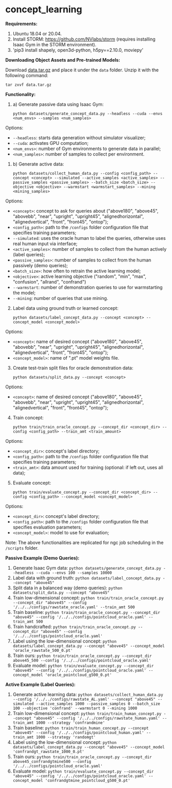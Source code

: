 # concept_learning

**Requirements:**
1. Ubuntu 18.04 or 20.04.
2. Install STORM: https://github.com/NVlabs/storm (requires installing Isaac Gym in the STORM environment).
3. 'pip3 install shapely, open3d-python, h5py==2.10.0, moviepy'

**Downloading Object Assets and Pre-trained Models:**

Download [data.tar.gz](https://drive.google.com/file/d/1h-jcEI-SArBFR4FO4uL09jUYle6zRPjQ) and place it under the `data` folder. Unzip it with the following command:

```Shell
tar zxvf data.tar.gz
```

**Functionality:**

1. a) Generate passive data using Isaac Gym: 

    `python datasets/generate_concept_data.py --headless --cuda --envs <num_envs> --samples <num_samples>`

Options:

- `--headless`: starts data generation without simulator visualizer;
- `--cuda`: activates GPU computation;
- `<num_envs>`: number of Gym environments to generate data in parallel;
- `<num_samples>`: number of samples to collect per environment.

1. b) Generate active data:

    `python datasets/collect_human_data.py --config <config_path> --concept <concept> --simulated --active_samples <active_samples> --passive_samples <passive_samples> --batch_size <batch_size> --objective <objective> --warmstart <warmstart_samples> --mining <mining_samples>`

Options:

- `<concept>`: concept to ask for queries about ("above180", "above45", "abovebb", "near", "upright", "upright45", "alignedhorizontal", "alignedvertical", "front", "front45", "ontop");
- `<config_path>`: path to the `/configs` folder configuration file that specifies training parameters;
- `--simulated`: uses the oracle human to label the queries, otherwise uses real human input via interface;
- `<active_samples>`: number of samples to collect from the human actively (label queries);
- `<passive_samples>`: number of samples to collect from the human passively (demo queries);
- `<batch_size>`: how often to retrain the active learning model;
- `<objective>`: active learning objective ("random", "min", "max", "confusion", "allrand", "confrand")
- `--warmstart`: number of demonstration queries to use for warmstarting the model;
- `--mining`: number of queries that use mining.

2. Label data using ground truth or learned concept:

    `python datasets/label_concept_data.py --concept <concept> --concept_model <concept_model>`

Options:

- `<concept>`: name of desired concept ("above180", "above45", "abovebb", "near", "upright", "upright45", "alignedhorizontal", "alignedvertical", "front", "front45", "ontop");
- `<concept_model>`: name of ".pt" model weights file.

3. Create test-train split files for oracle demonstration data:

    `python datasets/split_data.py --concept <concept>`

Options:

- `<concept>`: name of desired concept ("above180", "above45", "abovebb", "near", "upright", "upright45", "alignedhorizontal", "alignedvertical", "front", "front45", "ontop");

4. Train concept:

    `python train/train_oracle_concept.py --concept_dir <concept_dir> --config <config_path> --train_amt <train_amount>`

Options:

- `<concept_dir>`: concept's label directory;
- `<config_path>`: path to the `/configs` folder configuration file that specifies training parameters;
- `<train_amt>`: data amount used for training (optional: if left out, uses all data);

5. Evaluate concept:

    `python train/evaluate_concept.py --concept_dir <concept_dir> --config <config_path> --concept_model <concept_model>`

Options:

- `<concept_dir>`: concept's label directory;
- `<config_path>`: path to the `/configs` folder configuration file that specifies evaluation parameters;
- `<concept_model>`: model to use for evaluation;

Note: The above functionalities are replicated for ngc job scheduling in the `/scripts` folder.

**Passive Example (Demo Queries):**

1. Generate Isaac Gym data: `python datasets/generate_concept_data.py --headless --cuda --envs 100 --samples 10000`
2. Label data with ground truth: `python datasets/label_concept_data.py --concept "above45"`
3. Split data in a balanced way (demo queries): `python datasets/split_data.py --concept "above45"`
4. Train low-dimensional concept: `python train/train_oracle_concept.py --concept_dir "above45" --config '/../../configs/rawstate_oracle.yaml' --train_amt 500`
5. Train baseline: `python train/train_oracle_concept.py --concept_dir "above45" --config '/../../configs/pointcloud_oracle.yaml' --train_amt 500`
6. Train handcrafted: `python train/train_oracle_concept.py --concept_dir "above45" --config '/../../configs/pointcloud_oracle.yaml'`
7. Label using the low-dimensional concept: `python datasets/label_concept_data.py --concept "above45" --concept_model 'oracle_rawstate_500_0.pt'`
8. Train ours: `python train/train_oracle_concept.py --concept_dir above45_500 --config '/../../configs/pointcloud_oracle.yaml'`
9. Evaluate model: `python train/evaluate_concept.py --concept_dir "above45" --config '/../../configs/pointcloud_oracle.yaml' --concept_model 'oracle_pointcloud_g500_0.pt'`

**Active Example (Label Queries):**

1. Generate active learning data: `python datasets/collect_human_data.py --config '/../../configs/rawstate_AL.yaml' --concept "above45" --simulated --active_samples 1000 --passive_samples 0 --batch_size 100 --objective 'confrand' --warmstart 0 --mining 1000`
2. Train low-dimensional concept: `python train/train_human_concept.py --concept "above45" --config '/../../configs/rawstate_human.yaml' --train_amt 1000 --strategy 'confrandmine'`
3. Train baseline: `python train/train_human_concept.py --concept "above45" --config '/../../configs/pointcloud_human.yaml' --train_amt 1000 --strategy 'randomgt'`
4. Label using the low-dimensional concept: `python datasets/label_concept_data.py --concept "above45" --concept_model 'confrandgt_rawstate_1000_0.pt'`
5. Train ours: `python train/train_oracle_concept.py --concept_dir above45_confrandgtmine500 --config '/../../configs/pointcloud_oracle.yaml'`
6. Evaluate model: `python train/evaluate_concept.py --concept_dir "above45" --config '/../../configs/pointcloud_oracle.yaml' --concept_model 'confrandgtmine_pointcloud_g500_0.pt'`
